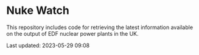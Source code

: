 # Nuke Watch

This repository includes code for retrieving the latest information available on the output of EDF nuclear power plants in the UK.

Last updated: 2023-05-29 09:08